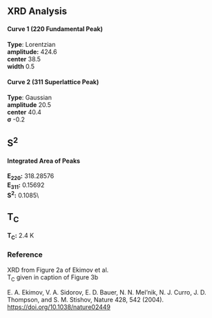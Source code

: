 ## XRD Analysis

#### Curve 1 (220 Fundamental Peak)
**Type**: Lorentzian\
**amplitude:** 424.6\
**center** 38.5\
**width** 0.5


#### Curve 2 (311 Superlattice Peak)
**Type**: Gaussian\
**amplitude** 20.5\
**center** 40.4\
**σ** -0.2


## S<sup>2</sup>

#### Integrated Area of Peaks
**E<sub>220</sub>:** 318.28576\
**E<sub>311</sub>:** 0.15692\
**S<sup>2</sup>:** 0.1085\

## T<sub>C</sub>
**T<sub>C</sub>:**  2.4 K


### Reference
XRD from Figure 2a of Ekimov et al.\
T<sub>C</sub> given in caption of Figure 3b


E. A. Ekimov, V. A. Sidorov, E. D. Bauer, N. N. Mel’nik, N. J. Curro, J. D. Thompson, and S. M. Stishov, Nature 428, 542 (2004).\
https://doi.org/10.1038/nature02449
